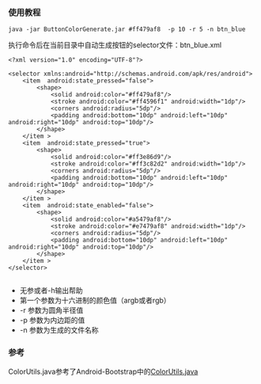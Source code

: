 ### 使用教程

```
java -jar ButtonColorGenerate.jar #ff479af8  -p 10 -r 5 -n btn_blue
```
执行命令后在当前目录中自动生成按钮的selector文件：btn_blue.xml
```
<?xml version="1.0" encoding="UTF-8"?>

<selector xmlns:android="http://schemas.android.com/apk/res/android">
    <item  android:state_pressed="false">
        <shape>
            <solid android:color="#ff479af8"/>
            <stroke android:color="#ff4596f1" android:width="1dp"/>
            <corners android:radius="5dp"/>
            <padding android:bottom="10dp" android:left="10dp" android:right="10dp" android:top="10dp"/>
        </shape>
    </item >
    <item  android:state_pressed="true">
        <shape>
            <solid android:color="#ff3e86d9"/>
            <stroke android:color="#ff3c82d2" android:width="1dp"/>
            <corners android:radius="5dp"/>
            <padding android:bottom="10dp" android:left="10dp" android:right="10dp" android:top="10dp"/>
        </shape>
    </item >
    <item  android:state_enabled="false">
        <shape>
            <solid android:color="#a5479af8"/>
            <stroke android:color="#e7479af8" android:width="1dp"/>
            <corners android:radius="5dp"/>
            <padding android:bottom="10dp" android:left="10dp" android:right="10dp" android:top="10dp"/>
        </shape>
    </item >
</selector>


```
* 无参或者-h输出帮助
* 第一个参数为十六进制的颜色值（argb或者rgb）
* -r 参数为圆角半径值
* -p 参数为内边距的值
* -n 参数为生成的文件名称

### 参考
ColorUtils.java参考了Android-Bootstrap中的[ColorUtils.java](https://github.com/Bearded-Hen/Android-Bootstrap/blob/master/AndroidBootstrap/src/main/java/com/beardedhen/androidbootstrap/utils/ColorUtils.java)
